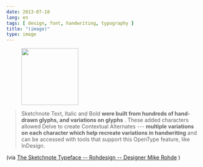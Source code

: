```yaml
---
date: 2013-07-18
lang: en
tags: [ design, font, handwriting, typography ]
title: "(image)"
type: image
---
```


<figure>
<a
href="https://hugo.ferreira.cc/sketchnote-text-italic-and-bold-were-built-from/attachment/434/"
rel="attachment"><img
src="/wp-content/uploads/2013/07/tumblr_mq4r7gydnI1qz82meo1_500-150x150.jpg"
srcset="/wp-content/uploads/2013/07/tumblr_mq4r7gydnI1qz82meo1_500-150x150.jpg 150w, /wp-content/uploads/2013/07/tumblr_mq4r7gydnI1qz82meo1_500-300x300.jpg 300w, /wp-content/uploads/2013/07/tumblr_mq4r7gydnI1qz82meo1_500.jpg 500w"
sizes="(max-width: 150px) 100vw, 150px" width="150" height="150" /></a></figure>

> Sketchnote Text, Italic and Bold **were built from hundreds of
> hand-drawn glyphs, and variations on glyphs** . These added characters
> allowed Delve to create Contextual Alternates --- **multiple
> variations on each character which help recreate variations in
> handwriting** and can be accessed with tools that support this
> OpenType feature, like InDesign.

(via [The Sketchnote Typeface -- Rohdesign -- Designer Mike
Rohde](http://rohdesign.com/sketchnote-typeface) )

